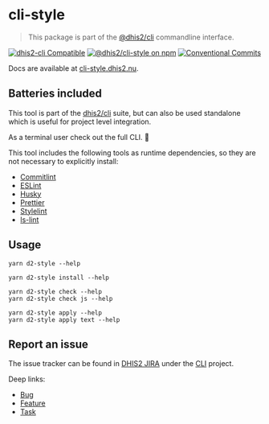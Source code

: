 # cli-style

> This package is part of the [@dhis2/cli](https://github.com/dhis2/cli)
> commandline interface.

[![dhis2-cli Compatible](https://img.shields.io/badge/dhis2-cli-ff69b4.svg)](https://github.com/dhis2/cli)
[![@dhis2/cli-style on npm](https://img.shields.io/npm/v/@dhis2/cli-style.svg)](https://www.npmjs.com/package/@dhis2/cli-style)
[![Conventional Commits](https://img.shields.io/badge/Conventional%20Commits-1.0.0-yellow.svg)](https://conventionalcommits.org)

Docs are available at [cli-style.dhis2.nu](https://cli-style.dhis2.nu).

## Batteries included

This tool is part of the [dhis2/cli](https://github.com/dhis2/cli)
suite, but can also be used standalone which is useful for project level
integration.

As a terminal user check out the full CLI. :rocket:

This tool includes the following tools as runtime dependencies, so they
are not necessary to explicitly install:

-   [Commitlint](https://commitlint.js.org)
-   [ESLint](https://eslint.org/)
-   [Husky](https://github.com/typicode/husky)
-   [Prettier](https://prettier.io)
-   [Stylelint](https://stylelint.io/)
-   [ls-lint](https://ls-lint.org/)

## Usage

```
yarn d2-style --help

yarn d2-style install --help

yarn d2-style check --help
yarn d2-style check js --help

yarn d2-style apply --help
yarn d2-style apply text --help
```

## Report an issue

The issue tracker can be found in [DHIS2 JIRA](https://jira.dhis2.org)
under the [CLI](https://jira.dhis2.org/projects/CLI) project.

Deep links:

-   [Bug](https://jira.dhis2.org/secure/CreateIssueDetails!init.jspa?pid=10703&issuetype=10006&components=11020)
-   [Feature](https://jira.dhis2.org/secure/CreateIssueDetails!init.jspa?pid=10703&issuetype=10300&components=11020)
-   [Task](https://jira.dhis2.org/secure/CreateIssueDetails!init.jspa?pid=10703&issuetype=10003&components=11020)
